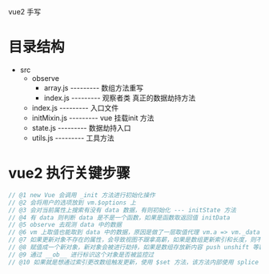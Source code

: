 vue2 手写

# 目录结构
- src
  - observe
    - array.js    --------- 数组方法重写
    - index.js    ---------  观察者类 真正的数据劫持方法
  - index.js      ---------  入口文件
  - initMixin.js  ---------  vue 挂载init 方法
  - state.js      ---------  数据劫持入口
  - utils.js      ---------  工具方法

# vue2 执行关键步骤
```js
// @1 new Vue 会调用 _init 方法进行初始化操作
// @2 会将用户的选项放到 vm.$options 上
// @3 会对当前属性上搜索有没有 data 数据，有则初始化 --- initState 方法
// @4 有 data 则判断 data 是不是一个函数，如果是函数取返回值 initData
// @5 observe 去观测 data 中的数据
// @6 vm 上取值也能取到 data 中的数据，原因是做了一层取值代理 vm.a => vm._data.a
// @7 如果更新对象不存在的属性，会导致视图不跟拿高薪，如果是数组更新索引和长度，则不会触发更新
// @8 赋值成一个新对象，新对象会被进行劫持，如果是数组存放新内容 push unshift 等新增的元素也会被劫持。
// @9 通过 __ob__ 进行标识这个对象是否被监控过
// @10 如果就是想通过索引更改数组触发更新，使用 $set 方法，该方法内部使用 splice
```